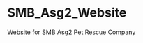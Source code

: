# SMB_Asg2_Website
<a href="https://philkwek.github.io/SMB_Asg2_Website/" target="_blank" rel="noopener noreferrer" >Website</a> for SMB Asg2 Pet Rescue Company


